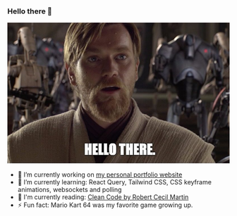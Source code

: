 ### Hello there 👋

![General Kenobi](./assets/hello-there.jpeg?raw=true)

- 🔭 I’m currently working on [my personal portfolio website](https://github.com/peterkwkwan/virtual-story-code)
- 🌱 I’m currently learning: React Query, Tailwind CSS, CSS keyframe animations, websockets and polling
- 📘 I'm currently reading: [Clean Code by Robert Cecil Martin](https://www.amazon.com/Clean-Code-Handbook-Software-Craftsmanship/dp/0132350882)
- ⚡ Fun fact: Mario Kart 64 was my favorite game growing up.

<!--
**peterkwkwan/peterkwkwan** is a ✨ _special_ ✨ repository because its `README.md` (this file) appears on your GitHub profile.

Here are some ideas to get you started:

- 🔭 I’m currently working on ...
- 🌱 I’m currently learning ...
- 👯 I’m looking to collaborate on ...
- 🤔 I’m looking for help with ...
- 💬 Ask me about ...
- 📫 How to reach me: ...
- 😄 Pronouns: ...
- ⚡ Fun fact: ...
-->
